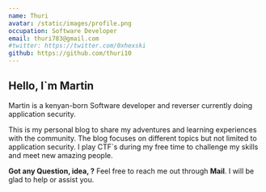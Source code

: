 ```yaml
---
name: Thuri
avatar: /static/images/profile.png
occupation: Software Developer
email: thuri783@gmail.com
#twitter: https://twitter.com/0xhexski
github: https://github.com/thuri10
---
```


## Hello, I`m Martin

Martin is a kenyan-born Software developer and reverser currently doing application security.

This is my personal blog to share my adventures and learning experiences with the community. The blog focuses on different topics but not limited to application security. I play CTF`s during my free time to challenge my skills and meet new amazing people.

**Got any Question, idea, ?** Feel free to reach me out through **Mail**. I will be glad to help or assist you.
